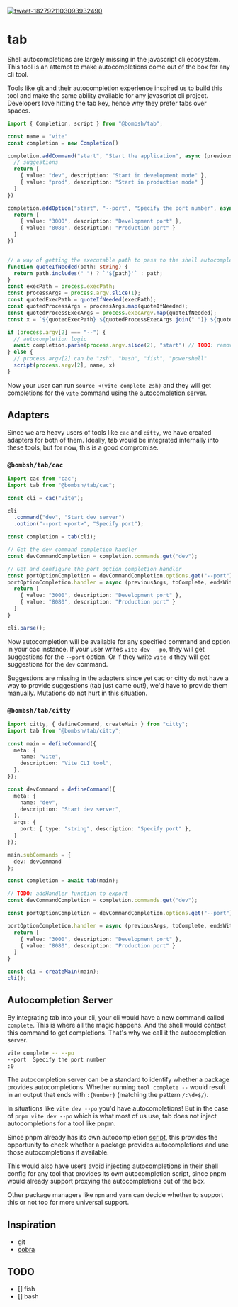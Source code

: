 [![tweet-1827921103093932490](https://github.com/user-attachments/assets/21521787-7936-44be-8d3c-8214cd2fcee9)](https://x.com/karpathy/status/1827921103093932490)

# tab

Shell autocompletions are largely missing in the javascript cli ecosystem. This tool is an attempt to make autocompletions come out of the box for any cli tool. 

Tools like git and their autocompletion experience inspired us to build this tool and make the same ability available for any javascript cli project. Developers love hitting the tab key, hence why they prefer tabs over spaces. 

```ts
import { Completion, script } from "@bombsh/tab";

const name = "vite"
const completion = new Completion()

completion.addCommand("start", "Start the application", async (previousArgs, toComplete, endsWithSpace) => {
  // suggestions
  return [
    { value: "dev", description: "Start in development mode" },
    { value: "prod", description: "Start in production mode" }
  ]
})

completion.addOption("start", "--port", "Specify the port number", async (previousArgs, toComplete, endsWithSpace) => {
  return [
    { value: "3000", description: "Development port" },
    { value: "8080", description: "Production port" }
  ]
})


// a way of getting the executable path to pass to the shell autocompletion script
function quoteIfNeeded(path: string) {
  return path.includes(" ") ? `'${path}'` : path;
}
const execPath = process.execPath;
const processArgs = process.argv.slice(1);
const quotedExecPath = quoteIfNeeded(execPath);
const quotedProcessArgs = processArgs.map(quoteIfNeeded);
const quotedProcessExecArgs = process.execArgv.map(quoteIfNeeded);
const x = `${quotedExecPath} ${quotedProcessExecArgs.join(" ")} ${quotedProcessArgs[0]}`;

if (process.argv[2] === "--") {
  // autocompletion logic
  await completion.parse(process.argv.slice(2), "start") // TODO: remove "start"
} else {
  // process.argv[2] can be "zsh", "bash", "fish", "powershell"
  script(process.argv[2], name, x)
}
```

Now your user can run `source <(vite complete zsh)` and they will get completions for the `vite` command using the [autocompletion server](#autocompletion-server).

## Adapters

Since we are heavy users of tools like `cac` and `citty`, we have created adapters for both of them. Ideally, tab would be integrated internally into these tools, but for now, this is a good compromise.

### `@bombsh/tab/cac`

```ts
import cac from "cac";
import tab from "@bombsh/tab/cac";

const cli = cac("vite");

cli
  .command("dev", "Start dev server")
  .option("--port <port>", "Specify port");

const completion = tab(cli);

// Get the dev command completion handler
const devCommandCompletion = completion.commands.get("dev");

// Get and configure the port option completion handler
const portOptionCompletion = devCommandCompletion.options.get("--port");
portOptionCompletion.handler = async (previousArgs, toComplete, endsWithSpace) => {
  return [
    { value: "3000", description: "Development port" },
    { value: "8080", description: "Production port" }
  ]
}

cli.parse();
```
Now autocompletion will be available for any specified command and option in your cac instance. If your user writes `vite dev --po`, they will get suggestions for the `--port` option. Or if they write `vite d` they will get suggestions for the `dev` command.

Suggestions are missing in the adapters since yet cac or citty do not have a way to provide suggestions (tab just came out!), we'd have to provide them manually. Mutations do not hurt in this situation.

### `@bombsh/tab/citty`

```ts
import citty, { defineCommand, createMain } from "citty";
import tab from "@bombsh/tab/citty";

const main = defineCommand({
  meta: {
    name: "vite",
    description: "Vite CLI tool",
  },
});

const devCommand = defineCommand({
  meta: {
    name: "dev",
    description: "Start dev server",
  },
  args: {
    port: { type: "string", description: "Specify port" },
  }
});

main.subCommands = {
  dev: devCommand
};

const completion = await tab(main);

// TODO: addHandler function to export
const devCommandCompletion = completion.commands.get("dev");

const portOptionCompletion = devCommandCompletion.options.get("--port");

portOptionCompletion.handler = async (previousArgs, toComplete, endsWithSpace) => {
  return [
    { value: "3000", description: "Development port" },
    { value: "8080", description: "Production port" }
  ]
}

const cli = createMain(main);
cli();
```

## Autocompletion Server

By integrating tab into your cli, your cli would have a new command called `complete`. This is where all the magic happens. And the shell would contact this command to get completions. That's why we call it the autocompletion server.

```zsh
vite complete -- --po
--port  Specify the port number   
:0 
```

The autocompletion server can be a standard to identify whether a package provides autocompletions. Whether running `tool complete --` would result in an output that ends with `:{Number}` (matching the pattern `/:\d+$/`).

In situations like `vite dev --po` you'd have autocompletions! But in the case of `pnpm vite dev --po` which is what most of us use, tab does not inject autocompletions for a tool like pnpm. 

Since pnpm already has its own autocompletion [script](https://pnpm.io/completion), this provides the opportunity to check whether a package provides autocompletions and use those autocompletions if available.

This would also have users avoid injecting autocompletions in their shell config for any tool that provides its own autocompletion script, since pnpm would already support proxying the autocompletions out of the box.

Other package managers like `npm` and `yarn` can decide whether to support this or not too for more universal support. 

## Inspiration 
- git
- [cobra](https://github.com/spf13/cobra/blob/main/shell_completions.go)


## TODO
- [] fish
- [] bash
